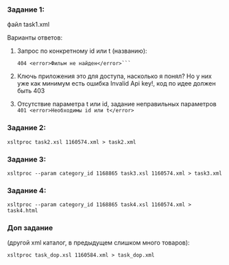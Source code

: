 <h3>Задание 1:</h3>

файл task1.xml

Варианты ответов:
1. Запрос по конкретному id или t (названию): 
	```200 <movie>...</movie>
	404 <error>Фильм не найден</error>```
	
2. Ключь приложения это для доступа, насколько я понял?
	Но у них уже как минимум есть ошибка Invalid Api key!, код по идее должен быть 403

3. Отсутствие параметра t или id, задание неправильных параметров
	```401 <error>Необходимы id или t</error>```
	
<h3>Задание 2:</h3>

```xsltproc task2.xsl 1160574.xml > task2.xml```

<h3>Задание 3:</h3>

```xsltproc --param category_id 1168865 task3.xsl 1160574.xml > task3.xml```

<h3>Задание 4:</h3>

```xsltproc --param category_id 1168865 task4.xsl 1160574.xml > task4.html```

<h3>Доп задание</h3> (другой xml каталог, в предыдущем слишком много товаров):

```xsltproc task_dop.xsl 1160584.xml > task_dop.xml```

